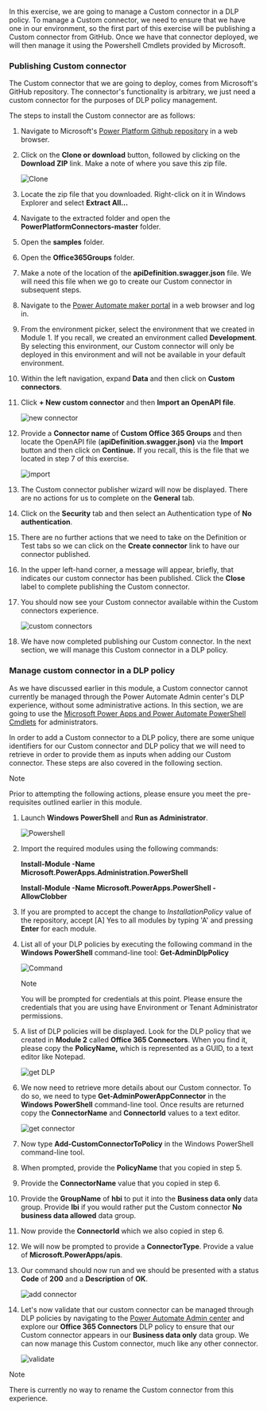 In this exercise, we are going to manage a Custom connector in a DLP
policy. To manage a Custom connector, we need to ensure that we have one
in our environment, so the first part of this exercise will be
publishing a Custom connector from GitHub. Once we have that connector
deployed, we will then manage it using the Powershell Cmdlets provided
by Microsoft.

### Publishing Custom connector

The Custom connector that we are going to deploy, comes from Microsoft's
GitHub repository. The connector's functionality is arbitrary, we just
need a custom connector for the purposes of DLP policy management.

The steps to install the Custom connector are as follows:

1.  Navigate to Microsoft's [Power Platform Github repository](https://github.com/microsoft/PowerPlatformConnectors/?azure-portal=true) in a web browser.

2.  Click on the **Clone or download** button, followed by clicking on the **Download ZIP** link. Make a note of where you save this zip file.

    ![Clone](../media/8-clone.png)

3.  Locate the zip file that you downloaded. Right-click on it in Windows Explorer and select **Extract All...**

4.  Navigate to the extracted folder and open the **PowerPlatformConnectors-master** folder.

5.  Open the **samples** folder.

6.  Open the **Office365Groups** folder.

7.  Make a note of the location of the **apiDefinition.swagger.json** file. We will need this file when we go to create our Custom connector in subsequent steps.

8.  Navigate to the [Power Automate maker portal](https://flow.microsoft.com/?azure-portal=true) in a web browser and log in.

9.  From the environment picker, select the environment that we created in Module 1. If you recall, we created an environment called **Development**. By selecting this environment, our Custom connector will only be deployed in this environment and will not be available in your default environment.

10. Within the left navigation, expand **Data** and then click on **Custom connectors**.

11. Click **+ New custom connector** and then **Import an OpenAPI file**.

    ![new connector](../media/9-new-connector.png)

12. Provide a **Connector name** of **Custom Office 365 Groups** and then locate the OpenAPI file (**apiDefinition.swagger.json)** via the **Import** button and then click on **Continue.** If you recall, this is the file that we located in step 7 of this exercise.

    ![import](../media/10-import.png)

13. The Custom connector publisher wizard will now be displayed. There are no actions for us to complete on the **General** tab.

14. Click on the **Security** tab and then select an Authentication type of **No authentication**.

15. There are no further actions that we need to take on the Definition or Test tabs so we can click on the **Create connector** link to have our connector published.

16. In the upper left-hand corner, a message will appear, briefly, that indicates our custom connector has been published. Click the **Close** label to complete publishing the Custom connector.

17. You should now see your Custom connector available within the Custom connectors experience.

    ![custom connectors](../media/11-custom-connectors.png)

18. We have now completed publishing our Custom connector. In the next section, we will manage this Custom connector in a DLP policy.

### Manage custom connector in a DLP policy

As we have discussed earlier in this module, a Custom connector cannot currently be managed through the Power Automate Admin center's DLP experience, without some administrative actions. In this section, we are going to use the [Microsoft Power Apps and Power Automate PowerShell Cmdlets](https://docs.microsoft.com/power-platform/admin/powerapps-powershell/?azure-portal=true) for administrators.

In order to add a Custom connector to a DLP policy, there are some
unique identifiers for our Custom connector and DLP policy that we will
need to retrieve in order to provide them as inputs when adding our
Custom connector. These steps are also covered in the following section.

> [!NOTE]
> Prior to attempting the following actions, please ensure you meet the pre-requisites outlined earlier in this module.

1.  Launch **Windows PowerShell** and **Run as Administrator**.

    ![Powershell](../media/12-powershell.png)

2.  Import the required modules using the following commands:

    **Install-Module -Name Microsoft.PowerApps.Administration.PowerShell**

    **Install-Module -Name Microsoft.PowerApps.PowerShell -AllowClobber**

3.  If you are prompted to accept the change to *InstallationPolicy* value of the repository, accept [A] Yes to all modules by typing 'A' and pressing **Enter** for each module.

4.  List all of your DLP policies by executing the following command in the **Windows PowerShell** command-line tool: **Get-AdminDlpPolicy**

    ![Command](../media/12a-command.png)

	> [!NOTE]
	> You will be prompted for credentials at this point. Please ensure the credentials that you are using have Environment or Tenant Administrator permissions.

5.  A list of DLP policies will be displayed. Look for the DLP policy that we created in **Module 2** called **Office 365 Connectors**. When you find it, please copy the **PolicyName,** which is represented as a GUID, to a text editor like Notepad.

    ![get DLP](../media/13-get-dlp.png)

6.  We now need to retrieve more details about our Custom connector. To do so, we need to type **Get-AdminPowerAppConnector** in the **Windows PowerShell** command-line tool. Once results are returned copy the **ConnectorName** and **ConnectorId** values to a text editor.

    ![get connector](../media/14-get-connector.png)

7.  Now type **Add-CustomConnectorToPolicy** in the Windows PowerShell command-line tool.

8.  When prompted, provide the **PolicyName** that you copied in step 5.

9.  Provide the **ConnectorName** value that you copied in step 6.

10. Provide the **GroupName** of **hbi** to put it into the **Business data only** data group. Provide **lbi** if you would rather put the Custom connector **No business data allowed** data group.

11. Now provide the **ConnectorId** which we also copied in step 6.

12. We will now be prompted to provide a **ConnectorType**. Provide a value of **Microsoft.PowerApps/apis**.

13. Our command should now run and we should be presented with a status **Code** of **200** and a **Description** of **OK**.

    ![add connector](../media/15-add-connector.png)

14. Let's now validate that our custom connector can be managed through DLP policies by navigating to the [Power Automate Admin center](https://admin.flow.microsoft.com/apiPolicies/?azure-portal=true) and explore our **Office 365 Connectors** DLP policy to ensure that our Custom connector appears in our **Business data only** data group. We can now manage this Custom connector, much like any other connector.

	![validate](../media/16-validate.png)

> [!NOTE]
> There is currently no way to rename the Custom connector from this experience.
